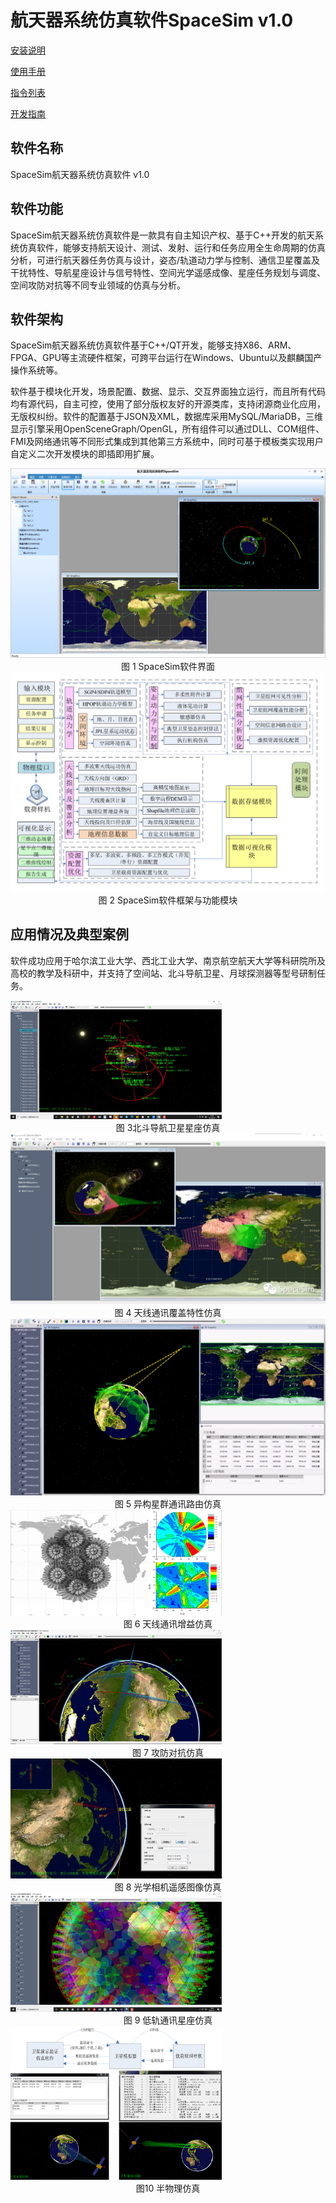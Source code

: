 
航天器系统仿真软件SpaceSim v1.0
===============================================
[安装说明](page/Installation) 

[使用手册](page/SpaceSim_userguide_example_internet.md) 

[指令列表](page/CommandList) 

[开发指南](page/Develop) 


## 软件名称

SpaceSim航天器系统仿真软件 v1.0

## 软件功能

SpaceSim航天器系统仿真软件是一款具有自主知识产权、基于C++开发的航天系统仿真软件，能够支持航天设计、测试、发射、运行和任务应用全生命周期的仿真分析，可进行航天器任务仿真与设计，姿态/轨道动力学与控制、通信卫星覆盖及干扰特性、导航星座设计与信号特性、空间光学遥感成像、星座任务规划与调度、空间攻防对抗等不同专业领域的仿真与分析。

## 软件架构

SpaceSim航天器系统仿真软件基于C++/QT开发，能够支持X86、ARM、FPGA、GPU等主流硬件框架，可跨平台运行在Windows、Ubuntu以及麒麟国产操作系统等。

软件基于模块化开发，场景配置、数据、显示、交互界面独立运行，而且所有代码均有源代码，自主可控，使用了部分版权友好的开源类库，支持闭源商业化应用，无版权纠纷。软件的配置基于JSON及XML，数据库采用MySQL/MariaDB，三维显示引擎采用OpenSceneGraph/OpenGL，所有组件可以通过DLL、COM组件、FMI及网络通讯等不同形式集成到其他第三方系统中，同时可基于模板类实现用户自定义二次开发模块的即插即用扩展。

<img src="index.assets/clip_image002.png" alt="img" style="zoom:80%;" />
<center>图 1 SpaceSim软件界面</center>

<div align=center><img src="index.assets/clip_image004.png" alt="img" style="zoom: 50%;" /></div>
<center>图 2 SpaceSim软件框架与功能模块</center>

 

##  应用情况及典型案例

软件成功应用于哈尔滨工业大学、西北工业大学、南京航空航天大学等科研院所及高校的教学及科研中，并支持了空间站、北斗导航卫星、月球探测器等型号研制任务。

<img src="index.assets/clip_image006.png" alt="img" style="zoom: 33%;" />

<center>图 3北斗导航卫星星座仿真</center>

<img src="index.assets/clip_image008.png" alt="img" style="zoom:67%;" />

<center>图 4 天线通讯覆盖特性仿真</center>

<img src="index.assets/clip_image010.png" alt="img" style="zoom:67%;" />

<center>图 5 异构星群通讯路由仿真</center>

<img src="index.assets/clip_image012.png" alt="img" style="zoom: 33%;" />

<center>图 6 天线通讯增益仿真</center>

<img src="index.assets/clip_image014.png" alt="img" style="zoom:33%;" />

<center>图 7 攻防对抗仿真</center>

<img src="index.assets/clip_image016.png" alt="img" style="zoom:33%;" />

<center>图 8 光学相机遥感图像仿真</center>

<img src="index.assets/clip_image018.png" alt="img" style="zoom:33%;" />

<center>图 9 低轨通讯星座仿真</center>

<img src="index.assets/clip_image020.png" alt="img" style="zoom:33%;" />

<center>图10 半物理仿真</center>

